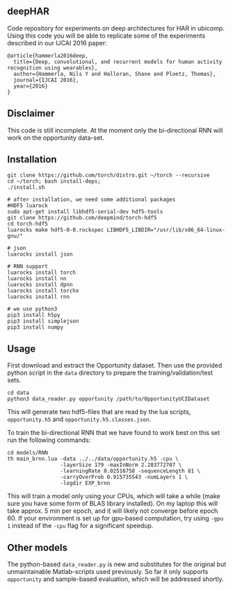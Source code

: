 ## deepHAR
Code repository for experiments on deep architectures for HAR in ubicomp.
Using this code you will be able to replicate some of the experiments described in our IJCAI 2016 paper:
```
@article{hammerla2016deep,
  title={Deep, convolutional, and recurrent models for human activity recognition using wearables},
  author={Hammerla, Nils Y and Halloran, Shane and Ploetz, Thomas},
  journal={IJCAI 2016},
  year={2016}
}
```

## Disclaimer
This code is still incomplete. At the moment only the bi-directional RNN will work on the opportunity data-set.

## Installation
```
git clone https://github.com/torch/distro.git ~/torch --recursive
cd ~/torch; bash install-deps;
./install.sh

# after installation, we need some additional packages
#HDF5 luarock
sudo apt-get install libhdf5-serial-dev hdf5-tools
git clone https://github.com/deepmind/torch-hdf5
cd torch-hdf5
luarocks make hdf5-0-0.rockspec LIBHDF5_LIBDIR="/usr/lib/x86_64-linux-gnu/"

# json
luarocks install json

# RNN support
luarocks install torch
luarocks install nn
luarocks install dpnn
luarocks install torchx
luarocks install rnn

# we use python3
pip3 install h5py
pip3 install simplejson
pip3 install numpy
```

## Usage
First download and extract the Opportunity dataset. Then use the provided python script in the `data` directory to prepare the training/validation/test sets.
```
cd data
python3 data_reader.py opportunity /path/to/OpportunityUCIDataset
```
This will generate two hdf5-files that are read by the lua scripts, `opportunity.h5` and `opportunity.h5.classes.json`.

To train the bi-directional RNN that we have found to work best on this set run the following commands:
```
cd models/RNN
th main_brnn.lua -data ../../data/opportunity.h5 -cpu \
                 -layerSize 179 -maxInNorm 2.283772707 \
                 -learningRate 0.02516758 -sequenceLength 81 \
                 -carryOverProb 0.915735543 -numLayers 1 \
                 -logdir EXP_brnn
```
This will train a model only using your CPUs, which will take a while (make sure you have some form of BLAS library installed). On my laptop this will take approx. 5 min per epoch, and it will likely not converge before epoch 60. If your environment is set up for gpu-based computation, try using `-gpu 1` instead of the `-cpu` flag for a significant speedup.

## Other models
The python-based `data_reader.py` is new and substitutes for the original but unmaintainable Matlab-scripts used previously. So far it only supports `opportunity` and sample-based evaluation, which will be addressed shortly.